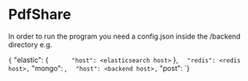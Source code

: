 # PdfShare

In order to run the program you need a config.json inside the /backend directory e.g.

` {
`   "elastic": {
`       "host": <elasticsearch host>
`   },
`   "redis": <redis host>,
`   "mongo": <mongo host>,
`   "host": <backend host>,
`   "post": <backend port>
`}
